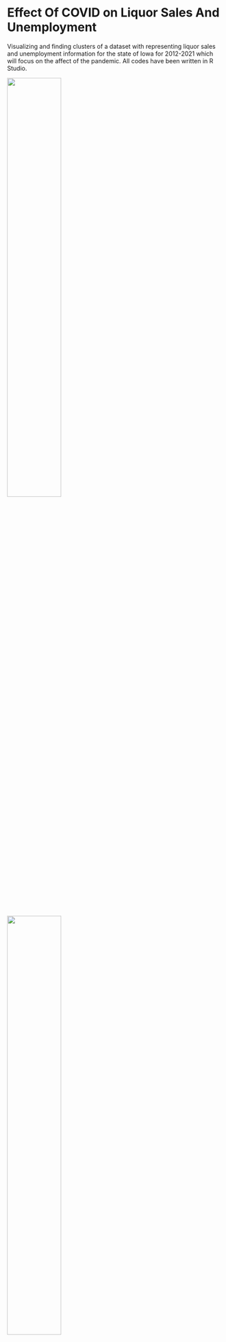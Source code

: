 # Effect Of COVID on Liquor Sales And Unemployment
Visualizing and finding clusters of a dataset with representing liquor sales and unemployment information for the state of Iowa for 2012-2021 which will focus on the affect of the pandemic. All codes have been written in R Studio. 

<img src="https://user-images.githubusercontent.com/73159487/172399022-36bb39ff-2f16-466a-8307-660d22f46240.png" width=50% height=50%>

<img src="https://user-images.githubusercontent.com/73159487/172399954-1c404da2-e5c8-4263-9a2b-65335eacc67f.png" width=50% height=50%>

<img src="https://user-images.githubusercontent.com/73159487/172399251-46c90508-6af6-4e51-80ea-312a421c1444.png" width=50% height=50%>

<img src="https://user-images.githubusercontent.com/73159487/172399264-efe05c6d-726a-4b84-bdfe-661b9198b144.png" width=50% height=50%>

<img src="https://user-images.githubusercontent.com/73159487/172399454-bd83746c-ba8a-4f4a-9b14-866a2a1905a8.png" width=50% height=50%>

<img src="https://user-images.githubusercontent.com/73159487/172400460-0ac144fa-32f8-469e-b604-547b90fb7ac4.png" width=50% height=50%>
